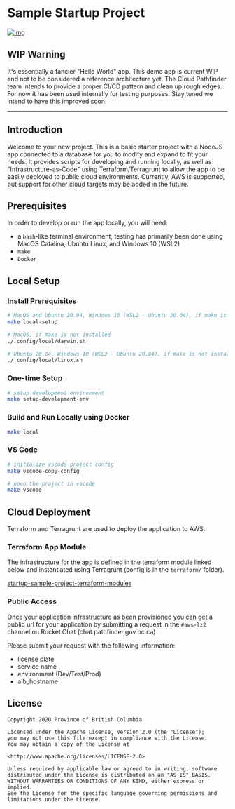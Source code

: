 # Sample Startup Project

[![img](https://img.shields.io/badge/Lifecycle-Experimental-339999)](https://github.com/bcgov/repomountie/blob/master/doc/lifecycle-badges.md)

## WIP Warning

It's essentially a fancier "Hello World" app. This demo app is current WIP and not to be considered a reference architecture yet. The Cloud Pathfinder team intends to provide a proper CI/CD pattern and clean up rough edges. For now it has been used internally for testing purposes. Stay tuned we intend to have this improved soon.

---

## Introduction

Welcome to your new project. This is a basic starter project with a NodeJS app connected to a database for you to modify and expand to fit your needs. It provides scripts for developing and running locally, as well as "Infrastructure-as-Code" using Terraform/Terragrunt to allow the app to be easily deployed to public cloud environments. Currently, AWS is supported, but support for other cloud targets may be added in the future.

## Prerequisites

In order to develop or run the app locally, you will need:

- a `bash`-like terminal environment; testing has primarily been done using MacOS Catalina, Ubuntu Linux, and Windows 10 (WSL2)
- `make`
- `Docker`

## Local Setup

### Install Prerequisites

```bash
# MacOS and Ubuntu 20.04, Windows 10 (WSL2 - Ubuntu 20.04), if make is installed
make local-setup
```

```bash
# MacOS, if make is not installed
./.config/local/darwin.sh
```

```bash
# Ubuntu 20.04, Windows 10 (WSL2 - Ubuntu 20.04), if make is not installed
./.config/local/linux.sh
```

### One-time Setup

```bash
# setup development environment
make setup-development-env
```

### Build and Run Locally using Docker

```bash
make local
```

### VS Code

```bash
# initialize vscode project config
make vscode-copy-config
```

```bash
# open the project in vscode
make vscode
```

## Cloud Deployment

Terraform and Terragrunt are used to deploy the application to AWS.

### Terraform App Module

The infrastructure for the app is defined in the terraform module linked below and instantiated using Terragrunt (config is in the `terraform/` folder).

[startup-sample-project-terraform-modules](https://github.com/bcgov/startup-sample-project-terraform-modules)

### Public Access

Once your application infrastructure as been provisioned you can get a public url for your application by submitting a request in the `#aws-lz2` channel on Rocket.Chat (chat.pathfinder.gov.bc.ca).

Please submit your request with the following information:

- license plate
- service name
- environment (Dev/Test/Prod)
- alb_hostname

## License

```text
Copyright 2020 Province of British Columbia

Licensed under the Apache License, Version 2.0 (the "License");
you may not use this file except in compliance with the License.
You may obtain a copy of the License at

<http://www.apache.org/licenses/LICENSE-2.0>

Unless required by applicable law or agreed to in writing, software
distributed under the License is distributed on an "AS IS" BASIS,
WITHOUT WARRANTIES OR CONDITIONS OF ANY KIND, either express or implied.
See the License for the specific language governing permissions and
limitations under the License.
```
